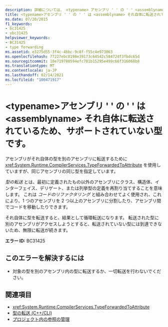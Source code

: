 ```yaml
---
description: 詳細については、 <typename> アセンブリ ' ' の ' ' <assemblyname> がそれ自体に転送されているため、サポートされていない型です。
title: <typename>アセンブリ ' ' の ' ' は <assemblyname> それ自体に転送されているため、サポートされていない型です。
ms.date: 07/20/2015
f1_keywords:
- bc31425
- vbc31425
helpviewer_keywords:
- BC31425
- type forwarding
ms.assetid: e3275d55-3f4c-4bbc-9c8f-f55c4e973063
ms.openlocfilehash: 77227ebc8198e39173c64542c58472df3fbdc65d
ms.sourcegitcommit: 10e719780594efc781b15295e499c66f316068b8
ms.translationtype: MT
ms.contentlocale: ja-JP
ms.lasthandoff: 02/14/2021
ms.locfileid: "100471917"
---
```

# <a name="typename-in-assembly-assemblyname-has-been-forwarded-to-itself-and-so-is-an-unsupported-type"></a>\<typename>アセンブリ ' ' の ' ' は \<assemblyname> それ自体に転送されているため、サポートされていない型です。

アセンブリがそれ自体の型を別のアセンブリに転送するために <xref:System.Runtime.CompilerServices.TypeForwardedToAttribute> を使用していますが、同じアセンブリの同じ型を指定しています。  
  
 *型の転送* とは、最初に定義されたもの以外のアセンブリにクラス、構造体、インターフェイス、デリゲート、または列挙型の定義を再割り当てすることを意味します。 これは *コードのリファクタリング* と組み合わせてよく使用され、これにより、1 つのアセンブリを 2 つ以上のアセンブリに分割したり、アセンブリ間でコードを移動したりできます。  
  
 それ自体に型を転送すると、結果として循環転送になります。 転送された型に別のアセンブリがアクセスしようとすると、転送されていない型には到達できないため、無限に転送が続きます。  
  
 **エラー ID:** BC31425  
  
## <a name="to-correct-this-error"></a>このエラーを解決するには  
  
- 対象の型を別のアセンブリ内の型に転送するか、一切転送を行わないでください。  
  
## <a name="see-also"></a>関連項目

- <xref:System.Runtime.CompilerServices.TypeForwardedToAttribute>
- [型の転送 (C++/CLI)](/cpp/windows/type-forwarding-cpp-cli)
- [プロジェクト内の参照の管理](/visualstudio/ide/managing-references-in-a-project)
